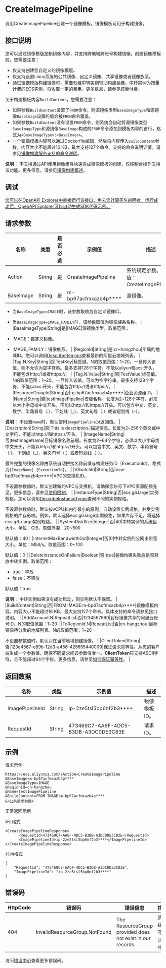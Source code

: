 # CreateImagePipeline

调用CreateImagePipeline创建一个镜像模板。镜像模板可用于构建镜像。

## 接口说明

您可以通过镜像模版定制镜像内容，并支持跨地域跨账号构建镜像。创建镜像模板前，您需要注意：

-   仅支持创建您自定义的镜像模版。
-   仅支持设置Linux系统的公共镜像、自定义镜像、共享镜像或者镜像族系。
-   通过镜像模版构建镜像时，需要创建中转实例辅助构建镜像，中转实例为按量计费的ECS实例，将收取一定的费用。更多信息，请参见[按量付费](~~40653~~)。

关于构建模板内容`BuildContent`，您需要注意：

-   如果参数`BuildContent`设置了`FROM`命令，则源镜像类型`BaseImageType`和源镜像`BaseImage`设置的值会被`FROM`命令覆盖。
-   如果参数`BuildContent`没有设置`FROM`命令，则系统会自动将源镜像类型`BaseImageType`和源镜像`BaseImage`构成的`FROM`命令添加到模板内容的首行，格式为`<BaseImageType>:<BaseImage>`。
-   一个镜像模板内容可以通过Dockerfile编辑，然后将内容传入`BuildContent`参数。内容大小不能超过16 KB，最大支持127个命令。支持的命令说明详情，请参见[镜像构建服务支持的命令说明](~~200206~~)。

**说明：** 不支持通过API使用镜像组件快速完成镜像模板的创建，仅控制台操作支持该功能。更多信息，请参见[镜像构建概述](~~197410~~)。

## 调试

[您可以在OpenAPI Explorer中直接运行该接口，免去您计算签名的困扰。运行成功后，OpenAPI Explorer可以自动生成SDK代码示例。](https://api.aliyun.com/#product=Ecs&api=CreateImagePipeline&type=RPC&version=2014-05-26)

## 请求参数

|名称|类型|是否必选|示例值|描述|
|--|--|----|---|--|
|Action|String|是|CreateImagePipeline|系统规定参数。取值：CreateImagePipeline |
|BaseImage|String|是|m-bp67acfmxazb4p\*\*\*\*|源镜像。

 -   当`BaseImageType=IMAGE`时，该参数取值为自定义镜像ID。
-   当`BaseImageType=IMAGE_FAMILY`时，该参数取值为镜像族系名称。 |
|BaseImageType|String|是|IMAGE|源镜像类型。取值范围：

 -   IMAGE：自定义镜像。
-   IMAGE\_FAMILY：镜像族系。 |
|RegionId|String|是|cn-hangzhou|所属的地域ID。您可以调用[DescribeRegions](~~25609~~)查看最新的阿里云地域列表。 |
|Tag.N.Key|String|否|TestKey|标签键。N的取值范围：1~20。一旦传入该值，则不允许为空字符串。最多支持128个字符，不能以aliyun和acs:开头，不能包含http://或者https://。 |
|Tag.N.Value|String|否|TestValue|标签值。N的取值范围：1~20。一旦传入该值，可以为空字符串。最多支持128个字符，不能以acs:开头，不能包含http://或者https://。 |
|ResourceGroupId|String|否|rg-bp67acfmxazb4p\*\*\*\*|企业资源组ID。 |
|Name|String|否|testImagePipeline|模板名称。长度为2~128个字符，必须以大小字母或中文开头，不能以http://和https://开头。可以包含中文、英文、数字、半角冒号（:）、下划线（\_）、英文句号（.）或者短划线（-）。

 **说明：** 不设置`Name`时，默认使用`ImagePipelineId`返回值。 |
|Description|String|否|This is description.|描述信息。长度为2~256个英文或中文字符，不能以http://和https://开头。 |
|ImageName|String|否|testImageName|目标镜像名称前缀。长度为2~64个字符，必须以大小字母或中文开头，不能以http://和https://开头。可以包含中文、英文、数字、半角冒号（:）、下划线（\_）、英文句号（.）或者短划线（-）。

 最终完整的镜像名称由系统自动拼接名称前缀与构建任务ID（ExecutionId），格式为`{ImageName}_{ExecutionId}`。 |
|VSwitchId|String|否|vsw-bp67acfmxazb4p\*\*\*\*|VPC的交换机ID。

 不设置参数值时，默认创建新的VPC与交换机，请确保您账号下VPC资源配额充足，更多信息，请参见[使用限制](~~27750~~)。 |
|InstanceType|String|否|ecs.g6.large|实例规格。您可以调用[DescribeInstanceTypes](~~25620~~)查询不同的实例规格。

 不设置参数值时，默认按vCPU和内存最小的原则，自动设置实例规格，并受实例规格的库存影响。例如，默认选择ecs.g6.large实例规格，如果库存不足，将选择ecs.g6.xlarge实例规格。 |
|SystemDiskSize|Integer|否|40|中转实例的系统盘大小。单位：GiB。取值范围：20~500

 默认值：40 |
|InternetMaxBandwidthOut|Integer|否|0|中转实例的公网出带宽大小。单位：Mbit/s。取值范围：0~100

 默认值：0 |
|DeleteInstanceOnFailure|Boolean|否|true|镜像构建失败后是否释放中转实例。取值范围：

 -   true：释放
-   false：不释放

 默认值：true

 **说明：** 中转实例如果没有成功启动，则实例默认不保留。 |
|BuildContent|String|否|FROM IMAGE:m-bp67acfmxazb4p\*\*\*\*|镜像模板内容。内容大小不能超过16 KB，最大支持127个命令。具体支持的命令请参见接口说明。 |
|AddAccount.N|RepeatList|否|1234567890|目标镜像共享的阿里云账号ID。N的取值范围：1~20 |
|ToRegionId.N|RepeatList|否|cn-hangzhou|目标镜像待分发的地域列表。N的取值范围：1~20

 不设置参数值时，默认只在当前地域创建镜像。 |
|ClientToken|String|否|123e4567-e89b-12d3-a456-426655440000|保证请求幂等性。从您的客户端生成一个参数值，确保不同请求间该参数值唯一。**ClientToken**只支持ASCII字符，且不能超过64个字符。更多信息，请参见[如何保证幂等性](~~25693~~)。 |

## 返回数据

|名称|类型|示例值|描述|
|--|--|---|--|
|ImagePipelineId|String|ip-2ze5tsl5bp6nf2b3\*\*\*\*|镜像模板ID。 |
|RequestId|String|473469C7-AA6F-4DC5-B3DB-A3DC0DE3C83E|请求ID。 |

## 示例

请求示例

```
https://ecs.aliyuncs.com/?Action=CreateImagePipeline
&BaseImage=m-bp67acfmxazb4p****
&BaseImageType=IMAGE
&RegionId=cn-hangzhou
&Name=testImagePipeline
&BuildContent=FROM IMAGE:m-bp67acfmxazb4p****
&<公共请求参数>
```

正常返回示例

`XML`格式

```
<CreateImagePipelineResponse>
      <RequestId>473469C7-AA6F-4DC5-B3DB-A3DC0DE3C83E</RequestId>
      <ImagePipelineId>ip-2ze5tsl5bp6nf2b3****</ImagePipelineId>
</CreateImagePipelineResponse>
```

`JSON`格式

```
{
    "RequestId": "473469C7-AA6F-4DC5-B3DB-A3DC0DE3C83E", 
    "ImagePipelineId": "ip-2ze5tsl5bp6nf2b3****"
}
```

## 错误码

|HttpCode|错误码|错误信息|描述|
|--------|---|----|--|
|404|InvalidResourceGroup.NotFound|The ResourceGroup provided does not exist in our records.|资源组并不在记录中。|

访问[错误中心](https://error-center.alibabacloud.com/status/product/Ecs)查看更多错误码。

